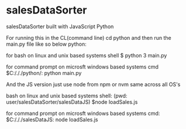 # salesDataSorter
salesDataSorter built with JavaScript Python

For running this in the CL(command line)
cd python and then run the main.py file like so below
python:

for bash on linux and unix based systems
 shell
$ python 3 main.py 

for command prompt on microsft windows based systems
cmd
$C:/././python/: python main.py

And the JS version just use node from npm or nvm same across all OS's

bash on linux and unix based systems
 shell: (pwd: user/salesDataSorter/salesDataJS)
$node loadSales.js

for command prompt on microsft windows based systems
cmd:
$C:/././salesDataJS: node loadSales.js

